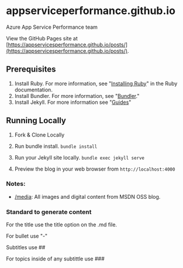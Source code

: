 # appserviceperformance.github.io
Azure App Service Performance team


View the GitHub Pages site at [https://appservicesperformance.github.io/posts/](https://appservicesperformance.github.io/posts/).

## Prerequisites
1. Install Ruby. For more information, see "[Installing Ruby](https://www.ruby-lang.org/en/documentation/installation/)" in the Ruby documentation.
2. Install Bundler. For more information, see "[Bundler](https://bundler.io/)."
3. Install Jekyll. For more information see "[Guides](https://jekyllrb.com/docs/installation/)"

## Running Locally
1. Fork & Clone Locally
2. Run bundle install.
``
bundle install
``

3. Run your Jekyll site locally.
``
bundle exec jekyll serve
``

4. Preview the blog in your web browser from `http://localhost:4000`

### Notes:
- [/media](/media): All images and digital content from MSDN OSS blog.

### Standard to generate content

For the title use the title option on the .md file. 

For bullet use "-" 

Subtitles use ## 

For topics inside of any subtittle use ###